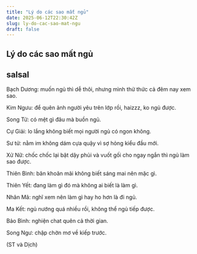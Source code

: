 ```yaml
---
title: "Lý do các sao mất ngủ"
date: 2025-06-12T22:30:42Z
slug: ly-do-cac-sao-mat-ngu
draft: false
---
```


## Lý do các sao mất ngủ

## salsal

Bạch Dương: muốn ngủ thì dễ thôi, nhưng mình thử thức cả đêm nay xem sao.

Kim Ngưu: để quên ảnh người yêu trên lớp rồi, haizzz, ko ngủ được.

Song Tử: có mệt gì đâu mà buồn ngủ.

Cự Giải: lo lắng không biết mọi người ngủ có ngon không.

Sư tử: nằm im không dám cựa quậy vì sợ hỏng kiểu đầu mới. 

Xử Nữ: chốc chốc lại bật dậy phủi và vuốt gối cho ngay ngắn thì ngủ làm sao được.

Thiên Bình: băn khoăn mãi không biết sáng mai nên mặc gì.

Thiên Yết: đang làm gì đó mà không ai biết là làm gì.

Nhân Mã: nghĩ xem nên làm gì hay ho hơn là đi ngủ.

Ma Kết: ngủ nướng quá nhiều rồi, không thể ngủ tiếp được.

Bảo Bình: nghiện chat quên cả thời gian.

Song Ngư: chập chờn mơ về kiếp trước.
 
(ST và Dịch)